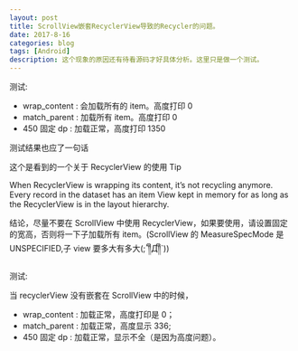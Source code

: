 ```yaml
---
layout: post
title: ScrollView嵌套RecyclerView导致的Recycler的问题。
date: 2017-8-16
categories: blog
tags: [Android]
description: 这个现象的原因还有待看源码才好具体分析。这里只是做一个测试。
---
```


测试:

-   wrap_content : 会加载所有的 item。高度打印 0
-   match_parent : 加载所有 item。高度打印 0
-   450 固定 dp : 加载正常，高度打印 1350

测试结果也应了一句话

这个是看到的一个关于 RecyclerView 的使用 Tip

When RecyclerView is wrapping its content, it’s not recycling anymore. Every record in the dataset has an item View kept in memory for as long as the RecyclerView is in the layout hierarchy.

结论，尽量不要在 ScrollView 中使用 RecyclerView，如果要使用，请设置固定的宽高，否则将一下子加载所有 item。(ScrollView 的 MeasureSpecMode 是 UNSPECIFIED,子 view 要多大有多大(;´༎ຶД༎ຶ`))

测试:

当 recyclerView 没有嵌套在 ScrollView 中的时候，

-   wrap_content : 加载正常，高度打印是 0；
-   match_parent : 加载正常，高度显示 336;
-   450 固定 dp : 加载正常，显示不全（是因为高度问题）。
